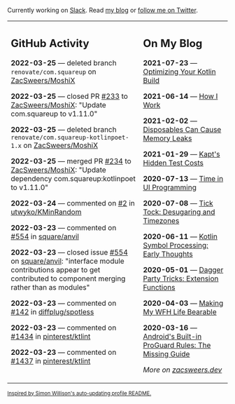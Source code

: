 Currently working on [Slack](https://slack.com/). Read [my blog](https://zacsweers.dev/) or [follow me on Twitter](https://twitter.com/ZacSweers).

<table><tr><td valign="top" width="60%">

## GitHub Activity
<!-- githubActivity starts -->
**2022-03-25** — deleted branch `renovate/com.squareup` on [ZacSweers/MoshiX](https://github.com/ZacSweers/MoshiX)

**2022-03-25** — closed PR [#233](https://github.com/ZacSweers/MoshiX/pull/233) to [ZacSweers/MoshiX](https://github.com/ZacSweers/MoshiX): "Update com.squareup to v1.11.0"

**2022-03-25** — deleted branch `renovate/com.squareup-kotlinpoet-1.x` on [ZacSweers/MoshiX](https://github.com/ZacSweers/MoshiX)

**2022-03-25** — merged PR [#234](https://github.com/ZacSweers/MoshiX/pull/234) to [ZacSweers/MoshiX](https://github.com/ZacSweers/MoshiX): "Update dependency com.squareup:kotlinpoet to v1.11.0"

**2022-03-24** — commented on [#2](https://github.com/utwyko/KMinRandom/issues/2#issuecomment-1077960755) in [utwyko/KMinRandom](https://github.com/utwyko/KMinRandom)

**2022-03-23** — commented on [#554](https://github.com/square/anvil/issues/554#issuecomment-1076888194) in [square/anvil](https://github.com/square/anvil)

**2022-03-23** — closed issue [#554](https://github.com/square/anvil/issues/554) on [square/anvil](https://github.com/square/anvil): "interface module contributions appear to get contributed to component merging rather than as modules"

**2022-03-23** — commented on [#142](https://github.com/diffplug/spotless/issues/142#issuecomment-1076745332) in [diffplug/spotless](https://github.com/diffplug/spotless)

**2022-03-23** — commented on [#1434](https://github.com/pinterest/ktlint/issues/1434#issuecomment-1076742855) in [pinterest/ktlint](https://github.com/pinterest/ktlint)

**2022-03-23** — commented on [#1437](https://github.com/pinterest/ktlint/issues/1437#issuecomment-1076730830) in [pinterest/ktlint](https://github.com/pinterest/ktlint)
<!-- githubActivity ends -->
</td><td valign="top" width="40%">

## On My Blog
<!-- blog starts -->
**2021-07-23** — [Optimizing Your Kotlin Build](https://www.zacsweers.dev/optimizing-your-kotlin-build/)

**2021-06-14** — [How I Work](https://www.zacsweers.dev/how-i-work/)

**2021-02-02** — [Disposables Can Cause Memory Leaks](https://www.zacsweers.dev/disposables-can-cause-memory-leaks/)

**2021-01-29** — [Kapt's Hidden Test Costs](https://www.zacsweers.dev/kapts-hidden-test-costs/)

**2020-07-13** — [Time in UI Programming](https://www.zacsweers.dev/time-in-ui/)

**2020-07-08** — [Tick Tock: Desugaring and Timezones](https://www.zacsweers.dev/ticktock-desugaring-timezones/)

**2020-06-11** — [Kotlin Symbol Processing: Early Thoughts](https://www.zacsweers.dev/kotlin-symbol-processor-early-thoughts/)

**2020-05-01** — [Dagger Party Tricks: Extension Functions](https://www.zacsweers.dev/dagger-party-tricks-extension-functions/)

**2020-04-03** — [Making My WFH Life Bearable](https://www.zacsweers.dev/making-wfh-life-bearable/)

**2020-03-16** — [Android's Built-in ProGuard Rules: The Missing Guide](https://www.zacsweers.dev/android-proguard-rules/)
<!-- blog ends -->
_More on [zacsweers.dev](https://zacsweers.dev/)_
</td></tr></table>

<sub><a href="https://simonwillison.net/2020/Jul/10/self-updating-profile-readme/">Inspired by Simon Willison's auto-updating profile README.</a></sub>